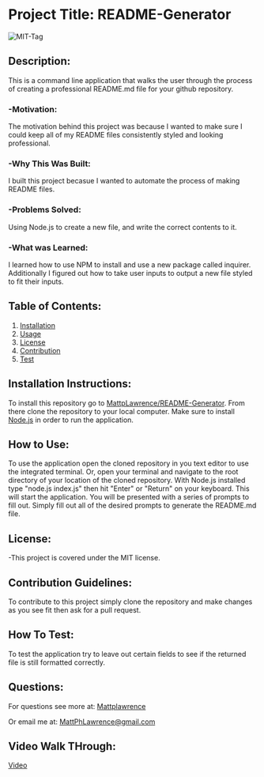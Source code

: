 # Project Title: README-Generator

![MIT-Tag](https://shields.io/badge/license-MIT-green)

## Description:

This is a command line application that walks the user through the process of creating a professional README.md file for your github repository.

### -Motivation:

The motivation behind this project was because I wanted to make sure I could keep all of my README files consistently styled and looking professional.

### -Why This Was Built:

I built this project becasue I wanted to automate the process of making README files.

### -Problems Solved:

Using Node.js to create a new file, and write the correct contents to it.

### -What was Learned:

I learned how to use NPM to install and use a new package called inquirer. Additionally I figured out how to take user inputs to output a new file styled to fit their inputs.

## Table of Contents:

1. [Installation](#install)
2. [Usage](#usage)
3. [License](#license)
4. [Contribution](#contribution)
5. [Test](#test)

## Installation Instructions: <a name="install"></a>

To install this repository go to [MattpLawrence/README-Generator](https://github.com/MattpLawrence/README-Generator). From there clone the repository to your local computer. Make sure to install [Node.js](https://nodejs.org/en/download/) in order to run the application.

## How to Use: <a name="usage"></a>

To use the application open the cloned repository in you text editor to use the integrated terminal. Or, open your terminal and navigate to the root directory of your location of the cloned repository. With Node.js installed type "node.js index.js" then hit "Enter" or "Return" on your keyboard. This will start the application. You will be presented with a series of prompts to fill out. Simply fill out all of the desired prompts to generate the README.md file.

## License: <a name="license"></a>

-This project is covered under the MIT license.

## Contribution Guidelines: <a name="contribution"></a>

To contribute to this project simply clone the repository and make changes as you see fit then ask for a pull request.

## How To Test: <a name="test"></a>

To test the application try to leave out certain fields to see if the returned file is still formatted correctly.

## Questions: <a name="username"></a>

For questions see more at:
[Mattplawrence](https://github.com/MattpLawrence)

Or email me at: MattPhLawrence@gmail.com

## Video Walk THrough:

[Video](/video/README-Walkthrough.md)
